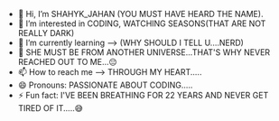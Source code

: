 - 👋 Hi, I’m SHAHYK_JAHAN (YOU MUST HAVE HEARD THE NAME).
- 👀 I’m interested in CODING, WATCHING SEASONS(THAT ARE NOT REALLY DARK)
- 🌱 I’m currently learning --> (WHY SHOULD I TELL U....NERD)
- 💞️ SHE MUST BE FROM ANOTHER UNIVERSE...THAT'S WHY NEVER REACHED OUT TO ME...😔
- 📫 How to reach me --> THROUGH MY HEART.....
- 😄 Pronouns: PASSIONATE ABOUT CODING.....
- ⚡ Fun fact: I'VE BEEN BREATHING FOR 22 YEARS AND NEVER GET TIRED OF IT.....😅


<!---
Shahikjahan100/Shahikjahan100 is a ✨ special ✨ repository because its `README.md` (this file) appears on your GitHub profile.
You can click the Preview link to take a look at your changes.
--->
